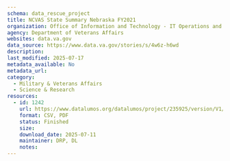 ```yaml
---
schema: data_rescue_project 
title: NCVAS State Summary Nebraska FY2021
organization: Office of Information and Technology - IT Operations and Services (ITOPS)
agency: Department of Veterans Affairs
websites: data.va.gov
data_source: https://www.data.va.gov/stories/s/4w6z-h6wd
description: 
last_modified: 2025-07-17
metadata_available: No
metadata_url: 
category:
  - Military & Veterans Affairs 
  - Science & Research 
resources:
  - id: 1242
    url: https://www.datalumos.org/datalumos/project/235925/version/V1/view
    format: CSV, PDF
    status: Finished
    size: 
    download_date: 2025-07-11
    maintainer: DRP, DL
    notes: 
---
```

